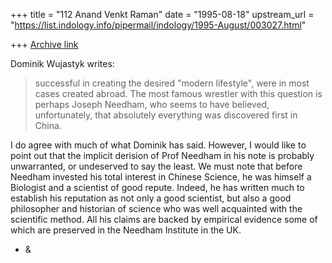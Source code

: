 +++
title = "112 Anand Venkt Raman"
date = "1995-08-18"
upstream_url = "https://list.indology.info/pipermail/indology/1995-August/003027.html"

+++
[Archive link](https://list.indology.info/pipermail/indology/1995-August/003027.html)

Dominik Wujastyk <ucgadkw at ucl.ac.uk> writes:

>successful in creating the desired "modern lifestyle", were in most
>cases created abroad.  The most famous wrestler with this question is
>perhaps Joseph Needham, who seems to have believed, unfortunately, that
>absolutely everything was discovered first in China.

I do agree with much of what Dominik has said. However, I would like
to point out that the implicit derision of Prof Needham in his note is
probably unwarranted, or undeserved to say the least. We must note
that before Needham invested his total interest in Chinese Science, he
was himself a Biologist and a scientist of good repute. Indeed, he has
written much to establish his reputation as not only a good scientist,
but also a good philosopher and historian of science who was well
acquainted with the scientific method. All his claims are backed by
empirical evidence some of which are preserved in the Needham Institute
in the UK.

- &







